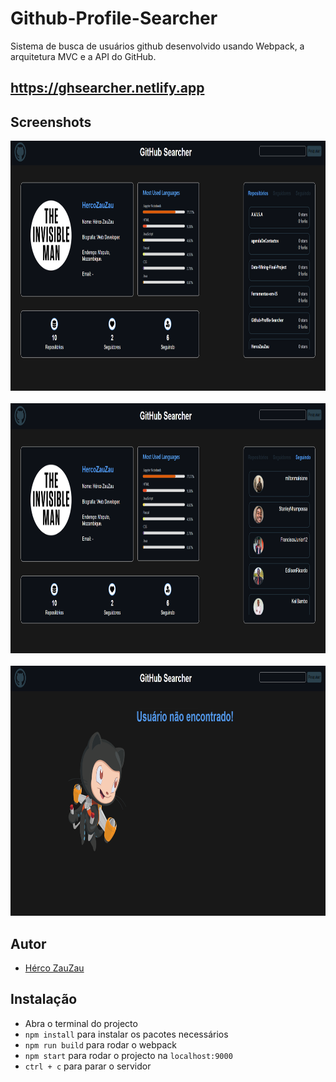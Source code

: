 # Github-Profile-Searcher
Sistema de busca de usuários github desenvolvido usando Webpack, a arquitetura MVC e a API do GitHub.

## https://ghsearcher.netlify.app

## Screenshots
<div>
 <img alt="img" height="400" width="800" src="https://github.com/HercoZauZau/Github-Profile-Searcher/blob/main/screenshots/img(1).png"> 
 <br><br>
 <img alt="img" height="400" width="800" src="https://github.com/HercoZauZau/Github-Profile-Searcher/blob/main/screenshots/img(2).png"> 
 <br><br>
 <img alt="img" height="400" width="800" src="https://github.com/HercoZauZau/Github-Profile-Searcher/blob/main/screenshots/img(3).png">
</div>

## Autor
- [Hérco ZauZau](https://github.com/HercoZauZau)

## Instalação

 - Abra o terminal do projecto
 - `npm install` para instalar os pacotes necessários
 - `npm run build` para rodar o webpack
 - `npm start` para rodar o projecto na `localhost:9000`
 - `ctrl + c` para parar o servidor
